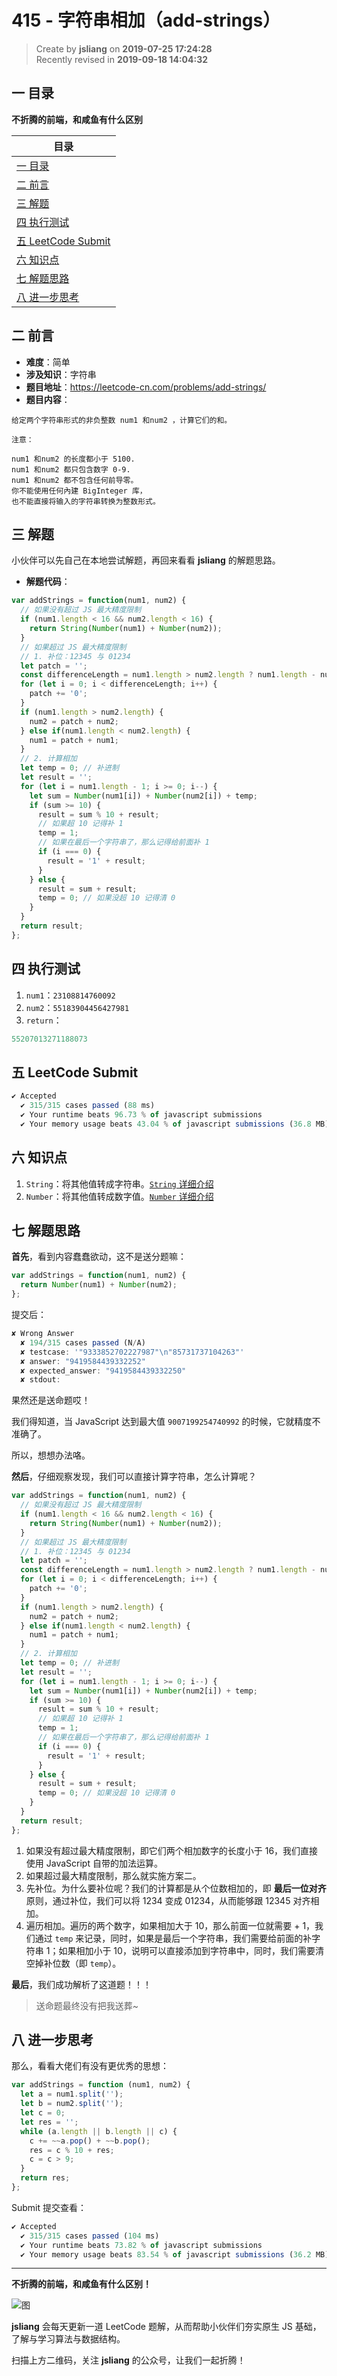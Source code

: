 415 - 字符串相加（add-strings）
===

> Create by **jsliang** on **2019-07-25 17:24:28**  
> Recently revised in **2019-09-18 14:04:32**

## <a name="chapter-one" id="chapter-one">一 目录</a>

**不折腾的前端，和咸鱼有什么区别**

| 目录 |
| --- | 
| [一 目录](#chapter-one) | 
| [二 前言](#chapter-two) |
| [三 解题](#chapter-three) |
| [四 执行测试](#chapter-four) |
| [五 LeetCode Submit](#chapter-five) |
| [六 知识点](#chapter-six) |
| [七 解题思路](#chapter-seven) |
| [八 进一步思考](#chapter-eight) |

## <a name="chapter-two" id="chapter-two">二 前言</a>



* **难度**：简单
* **涉及知识**：字符串
* **题目地址**：https://leetcode-cn.com/problems/add-strings/
* **题目内容**：

```
给定两个字符串形式的非负整数 num1 和num2 ，计算它们的和。

注意：

num1 和num2 的长度都小于 5100.
num1 和num2 都只包含数字 0-9.
num1 和num2 都不包含任何前导零。
你不能使用任何內建 BigInteger 库，
也不能直接将输入的字符串转换为整数形式。
```

## <a name="chapter-three" id="chapter-three">三 解题</a>



小伙伴可以先自己在本地尝试解题，再回来看看 **jsliang** 的解题思路。

* **解题代码**：

```js
var addStrings = function(num1, num2) {
  // 如果没有超过 JS 最大精度限制
  if (num1.length < 16 && num2.length < 16) {
    return String(Number(num1) + Number(num2));
  }
  // 如果超过 JS 最大精度限制
  // 1. 补位：12345 与 01234
  let patch = '';
  const differenceLength = num1.length > num2.length ? num1.length - num2.length : num2.length - num1.length;
  for (let i = 0; i < differenceLength; i++) {
    patch += '0';
  }
  if (num1.length > num2.length) {
    num2 = patch + num2;
  } else if(num1.length < num2.length) {
    num1 = patch + num1;
  }
  // 2. 计算相加
  let temp = 0; // 补进制
  let result = '';
  for (let i = num1.length - 1; i >= 0; i--) {
    let sum = Number(num1[i]) + Number(num2[i]) + temp;
    if (sum >= 10) {
      result = sum % 10 + result;
      // 如果超 10 记得补 1
      temp = 1;
      // 如果在最后一个字符串了，那么记得给前面补 1
      if (i === 0) {
        result = '1' + result;
      }
    } else {
      result = sum + result;
      temp = 0; // 如果没超 10 记得清 0
    }
  }
  return result;
};
```

## <a name="chapter-four" id="chapter-four">四 执行测试</a>



1. `num1`：`23108814760092`
2. `num2`：`55183904456427981`
3. `return`：

```js
55207013271188073
```

## <a name="chapter-five" id="chapter-five">五 LeetCode Submit</a>



```js
✔ Accepted
  ✔ 315/315 cases passed (88 ms)
  ✔ Your runtime beats 96.73 % of javascript submissions
  ✔ Your memory usage beats 43.04 % of javascript submissions (36.8 MB)
```

## <a name="chapter-six" id="chapter-six">六 知识点</a>



1. `String`：将其他值转成字符串。[`String` 详细介绍](https://github.com/LiangJunrong/document-library/blob/master/JavaScript-library/JavaScript/%E5%86%85%E7%BD%AE%E5%AF%B9%E8%B1%A1/String/README.md)
2. `Number`：将其他值转成数字值。[`Number` 详细介绍](https://github.com/LiangJunrong/document-library/blob/master/JavaScript-library/JavaScript/%E5%86%85%E7%BD%AE%E5%AF%B9%E8%B1%A1/Number/README.md)

## <a name="chapter-seven" id="chapter-seven">七 解题思路</a>



**首先**，看到内容蠢蠢欲动，这不是送分题嘛：

```js
var addStrings = function(num1, num2) {
  return Number(num1) + Number(num2);
};
```

提交后：

```js
✘ Wrong Answer
  ✘ 194/315 cases passed (N/A)
  ✘ testcase: '"9333852702227987"\n"85731737104263"'
  ✘ answer: "9419584439332252"
  ✘ expected_answer: "9419584439332250"
  ✘ stdout:
```

果然还是送命题哎！

我们得知道，当 JavaScript 达到最大值 `9007199254740992` 的时候，它就精度不准确了。

所以，想想办法咯。

**然后**，仔细观察发现，我们可以直接计算字符串，怎么计算呢？

```js
var addStrings = function(num1, num2) {
  // 如果没有超过 JS 最大精度限制
  if (num1.length < 16 && num2.length < 16) {
    return String(Number(num1) + Number(num2));
  }
  // 如果超过 JS 最大精度限制
  // 1. 补位：12345 与 01234
  let patch = '';
  const differenceLength = num1.length > num2.length ? num1.length - num2.length : num2.length - num1.length;
  for (let i = 0; i < differenceLength; i++) {
    patch += '0';
  }
  if (num1.length > num2.length) {
    num2 = patch + num2;
  } else if(num1.length < num2.length) {
    num1 = patch + num1;
  }
  // 2. 计算相加
  let temp = 0; // 补进制
  let result = '';
  for (let i = num1.length - 1; i >= 0; i--) {
    let sum = Number(num1[i]) + Number(num2[i]) + temp;
    if (sum >= 10) {
      result = sum % 10 + result;
      // 如果超 10 记得补 1
      temp = 1;
      // 如果在最后一个字符串了，那么记得给前面补 1
      if (i === 0) {
        result = '1' + result;
      }
    } else {
      result = sum + result;
      temp = 0; // 如果没超 10 记得清 0
    }
  }
  return result;
};
```

1. 如果没有超过最大精度限制，即它们两个相加数字的长度小于 16，我们直接使用 JavaScript 自带的加法运算。
2. 如果超过最大精度限制，那么就实施方案二。
3. 先补位。为什么要补位呢？我们的计算都是从个位数相加的，即 **最后一位对齐** 原则，通过补位，我们可以将 1234 变成 01234，从而能够跟 12345 对齐相加。
4. 遍历相加。遍历的两个数字，如果相加大于 10，那么前面一位就需要 + 1，我们通过 `temp` 来记录，同时，如果是最后一个字符串，我们需要给前面的补字符串 1；如果相加小于 10，说明可以直接添加到字符串中，同时，我们需要清空掉补位数（即 `temp`）。

**最后**，我们成功解析了这道题！！！

> 送命题最终没有把我送葬~

## <a name="chapter-eight" id="chapter-eight">八 进一步思考</a>



那么，看看大佬们有没有更优秀的思想：

```js
var addStrings = function (num1, num2) {
  let a = num1.split('');
  let b = num2.split('');
  let c = 0;
  let res = '';
  while (a.length || b.length || c) {
    c += ~~a.pop() + ~~b.pop();
    res = c % 10 + res;
    c = c > 9;
  }
  return res;
};
```

Submit 提交查看：

```js
✔ Accepted
  ✔ 315/315 cases passed (104 ms)
  ✔ Your runtime beats 73.82 % of javascript submissions
  ✔ Your memory usage beats 83.54 % of javascript submissions (36.2 MB)
```

---

**不折腾的前端，和咸鱼有什么区别！**

![图](../../../public-repertory/img/z-small-wechat-public-address.jpg)

**jsliang** 会每天更新一道 LeetCode 题解，从而帮助小伙伴们夯实原生 JS 基础，了解与学习算法与数据结构。

扫描上方二维码，关注 **jsliang** 的公众号，让我们一起折腾！

